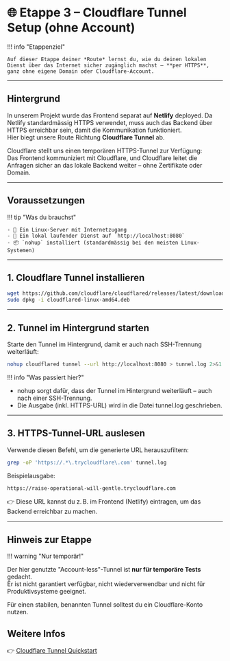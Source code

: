 # 🌐 Etappe 3 – Cloudflare Tunnel Setup (ohne Account)

!!! info "Etappenziel"

    Auf dieser Etappe deiner *Route* lernst du, wie du deinen lokalen Dienst über das Internet sicher zugänglich machst – **per HTTPS**, ganz ohne eigene Domain oder Cloudflare-Account.

---

## Hintergrund

In unserem Projekt wurde das Frontend separat auf **Netlify** deployed. Da Netlify standardmässig HTTPS verwendet, muss auch das Backend über HTTPS erreichbar sein, damit die Kommunikation funktioniert.  
Hier biegt unsere Route Richtung **Cloudflare Tunnel** ab.

Cloudflare stellt uns einen temporären HTTPS-Tunnel zur Verfügung:  
Das Frontend kommuniziert mit Cloudflare, und Cloudflare leitet die Anfragen sicher an das lokale Backend weiter – ohne Zertifikate oder Domain.

---

## Voraussetzungen

!!! tip "Was du brauchst"

    - 🐧 Ein Linux-Server mit Internetzugang
    - 🔁 Ein lokal laufender Dienst auf `http://localhost:8080`
    - 📦 `nohup` installiert (standardmässig bei den meisten Linux-Systemen)

---

## 1. Cloudflare Tunnel installieren

```bash
wget https://github.com/cloudflare/cloudflared/releases/latest/download/cloudflared-linux-amd64.deb
sudo dpkg -i cloudflared-linux-amd64.deb
```

---

## 2. Tunnel im Hintergrund starten

Starte den Tunnel im Hintergrund, damit er auch nach SSH-Trennung weiterläuft:

```bash
nohup cloudflared tunnel --url http://localhost:8080 > tunnel.log 2>&1 &
```

!!! info "Was passiert hier?"

- nohup sorgt dafür, dass der Tunnel im Hintergrund weiterläuft – auch nach einer SSH-Trennung.
- Die Ausgabe (inkl. HTTPS-URL) wird in die Datei tunnel.log geschrieben.
---

## 3. HTTPS-Tunnel-URL auslesen

Verwende diesen Befehl, um die generierte URL herauszufiltern:

```bash
grep -oP 'https://.*\.trycloudflare\.com' tunnel.log
```

Beispielausgabe:

```bash
https://raise-operational-will-gentle.trycloudflare.com
```

👉 Diese URL kannst du z. B. im Frontend (Netlify) eintragen, um das Backend erreichbar zu machen.

---

## Hinweis zur Etappe

!!! warning "Nur temporär!"

Der hier genutzte "Account-less"-Tunnel ist **nur für temporäre Tests** gedacht.  
Er ist nicht garantiert verfügbar, nicht wiederverwendbar und nicht für Produktivsysteme geeignet.

Für einen stabilen, benannten Tunnel solltest du ein Cloudflare-Konto nutzen.

## Weitere Infos 
👉 [Cloudflare Tunnel Quickstart](https://developers.cloudflare.com/cloudflare-one/connections/connect-apps/)
